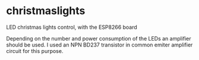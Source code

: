 # christmaslights
LED christmas lights control, with the ESP8266 board

Depending on the number and power consumption of the LEDs an amplifier should be used.
I used an NPN BD237 transistor in common emiter amplifier circuit for this purpose.
